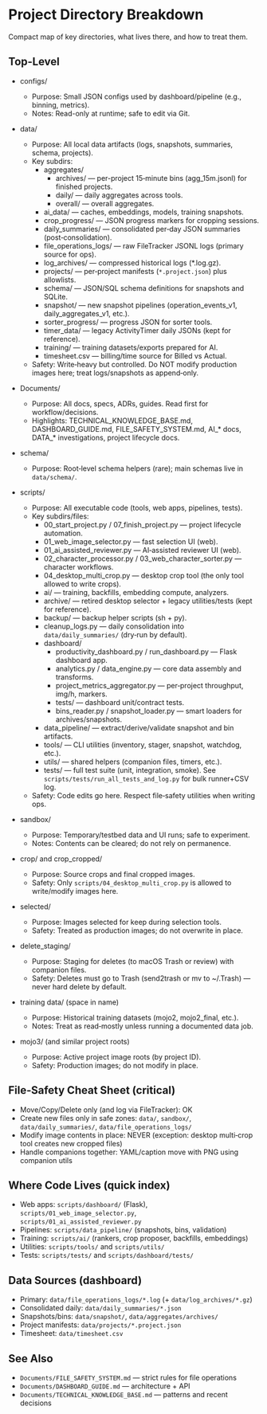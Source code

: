 # Project Directory Breakdown

Compact map of key directories, what lives there, and how to treat them.

## Top-Level

- configs/
  - Purpose: Small JSON configs used by dashboard/pipeline (e.g., binning, metrics).
  - Notes: Read-only at runtime; safe to edit via Git.

- data/
  - Purpose: All local data artifacts (logs, snapshots, summaries, schema, projects).
  - Key subdirs:
    - aggregates/
      - archives/ — per-project 15‑minute bins (agg_15m.jsonl) for finished projects.
      - daily/ — daily aggregates across tools.
      - overall/ — overall aggregates.
    - ai_data/ — caches, embeddings, models, training snapshots.
    - crop_progress/ — JSON progress markers for cropping sessions.
    - daily_summaries/ — consolidated per‑day JSON summaries (post‑consolidation).
    - file_operations_logs/ — raw FileTracker JSONL logs (primary source for ops).
    - log_archives/ — compressed historical logs (*.log.gz).
    - projects/ — per‑project manifests (`*.project.json`) plus allowlists.
    - schema/ — JSON/SQL schema definitions for snapshots and SQLite.
    - snapshot/ — new snapshot pipelines (operation_events_v1, daily_aggregates_v1, etc.).
    - sorter_progress/ — progress JSON for sorter tools.
    - timer_data/ — legacy ActivityTimer daily JSONs (kept for reference).
    - training/ — training datasets/exports prepared for AI.
    - timesheet.csv — billing/time source for Billed vs Actual.
  - Safety: Write‑heavy but controlled. Do NOT modify production images here; treat logs/snapshots as append‑only.

- Documents/
  - Purpose: All docs, specs, ADRs, guides. Read first for workflow/decisions.
  - Highlights: TECHNICAL_KNOWLEDGE_BASE.md, DASHBOARD_GUIDE.md, FILE_SAFETY_SYSTEM.md,
    AI_* docs, DATA_* investigations, project lifecycle docs.

- schema/
  - Purpose: Root‑level schema helpers (rare); main schemas live in `data/schema/`.

- scripts/
  - Purpose: All executable code (tools, web apps, pipelines, tests).
  - Key subdirs/files:
    - 00_start_project.py / 07_finish_project.py — project lifecycle automation.
    - 01_web_image_selector.py — fast selection UI (web).
    - 01_ai_assisted_reviewer.py — AI‑assisted reviewer UI (web).
    - 02_character_processor.py / 03_web_character_sorter.py — character workflows.
    - 04_desktop_multi_crop.py — desktop crop tool (the only tool allowed to write crops).
    - ai/ — training, backfills, embedding compute, analyzers.
    - archive/ — retired desktop selector + legacy utilities/tests (kept for reference).
    - backup/ — backup helper scripts (sh + py).
    - cleanup_logs.py — daily consolidation into `data/daily_summaries/` (dry‑run by default).
    - dashboard/
      - productivity_dashboard.py / run_dashboard.py — Flask dashboard app.
      - analytics.py / data_engine.py — core data assembly and transforms.
      - project_metrics_aggregator.py — per‑project throughput, img/h, markers.
      - tests/ — dashboard unit/contract tests.
      - bins_reader.py / snapshot_loader.py — smart loaders for archives/snapshots.
    - data_pipeline/ — extract/derive/validate snapshot and bin artifacts.
    - tools/ — CLI utilities (inventory, stager, snapshot, watchdog, etc.).
    - utils/ — shared helpers (companion files, timers, etc.).
    - tests/ — full test suite (unit, integration, smoke). See `scripts/tests/run_all_tests_and_log.py` for bulk runner+CSV log.
  - Safety: Code edits go here. Respect file‑safety utilities when writing ops.

- sandbox/
  - Purpose: Temporary/testbed data and UI runs; safe to experiment.
  - Notes: Contents can be cleared; do not rely on permanence.

- crop/ and crop_cropped/
  - Purpose: Source crops and final cropped images.
  - Safety: Only `scripts/04_desktop_multi_crop.py` is allowed to write/modify images here.

- selected/
  - Purpose: Images selected for keep during selection tools.
  - Safety: Treated as production images; do not overwrite in place.

- delete_staging/
  - Purpose: Staging for deletes (to macOS Trash or review) with companion files.
  - Safety: Deletes must go to Trash (send2trash or mv to ~/.Trash) — never hard delete by default.

- training data/ (space in name)
  - Purpose: Historical training datasets (mojo2, mojo2_final, etc.).
  - Notes: Treat as read‑mostly unless running a documented data job.

- mojo3/ (and similar project roots)
  - Purpose: Active project image roots (by project ID).
  - Safety: Production images; do not modify in place.

## File‑Safety Cheat Sheet (critical)

- Move/Copy/Delete only (and log via FileTracker): OK
- Create new files only in safe zones: `data/`, `sandbox/`, `data/daily_summaries/`, `data/file_operations_logs/`
- Modify image contents in place: NEVER (exception: desktop multi‑crop tool creates new cropped files)
- Handle companions together: YAML/caption move with PNG using companion utils

## Where Code Lives (quick index)

- Web apps: `scripts/dashboard/` (Flask), `scripts/01_web_image_selector.py`, `scripts/01_ai_assisted_reviewer.py`
- Pipelines: `scripts/data_pipeline/` (snapshots, bins, validation)
- Training: `scripts/ai/` (rankers, crop proposer, backfills, embeddings)
- Utilities: `scripts/tools/` and `scripts/utils/`
- Tests: `scripts/tests/` and `scripts/dashboard/tests/`

## Data Sources (dashboard)

- Primary: `data/file_operations_logs/*.log` (+ `data/log_archives/*.gz`)
- Consolidated daily: `data/daily_summaries/*.json`
- Snapshots/bins: `data/snapshot/`, `data/aggregates/archives/`
- Project manifests: `data/projects/*.project.json`
- Timesheet: `data/timesheet.csv`

## See Also

- `Documents/FILE_SAFETY_SYSTEM.md` — strict rules for file operations
- `Documents/DASHBOARD_GUIDE.md` — architecture + API
- `Documents/TECHNICAL_KNOWLEDGE_BASE.md` — patterns and recent decisions


